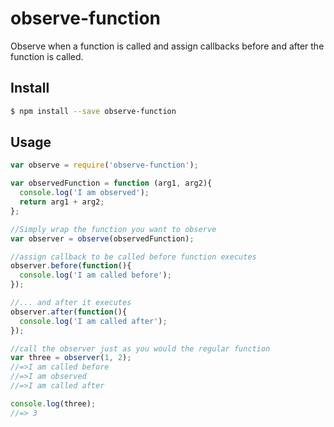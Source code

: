# observe-function

Observe when a function is called and assign callbacks before and after the function is called.

## Install
```sh
$ npm install --save observe-function
```

## Usage
```js
var observe = require('observe-function');

var observedFunction = function (arg1, arg2){
  console.log('I am observed');
  return arg1 + arg2;
};

//Simply wrap the function you want to observe
var observer = observe(observedFunction);

//assign callback to be called before function executes
observer.before(function(){
  console.log('I am called before');
});

//... and after it executes
observer.after(function(){
  console.log('I am called after');
});

//call the observer just as you would the regular function
var three = observer(1, 2);
//=>I am called before
//=>I am observed
//=>I am called after

console.log(three);
//=> 3
```
